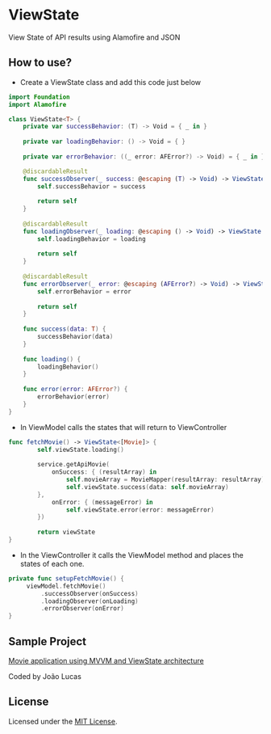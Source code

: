 # ViewState

View State of API results using Alamofire and JSON

## How to use?

- Create a ViewState class and add this code just below

```swift
import Foundation
import Alamofire

class ViewState<T> {
    private var successBehavior: (T) -> Void = { _ in }
    
    private var loadingBehavior: () -> Void = { }
    
    private var errorBehavior: ((_ error: AFError?) -> Void) = { _ in }

    @discardableResult
    func successObserver(_ success: @escaping (T) -> Void) -> ViewState {
        self.successBehavior = success
        
        return self
    }
    
    @discardableResult
    func loadingObserver(_ loading: @escaping () -> Void) -> ViewState {
        self.loadingBehavior = loading
        
        return self
    }
    
    @discardableResult
    func errorObserver(_ error: @escaping (AFError?) -> Void) -> ViewState {
        self.errorBehavior = error
        
        return self
    }
    
    func success(data: T) {
        successBehavior(data)
    }
    
    func loading() {
        loadingBehavior()
    }
    
    func error(error: AFError?) {
        errorBehavior(error)
    }
}
```
- In ViewModel calls the states that will return to ViewController

```swift
func fetchMovie() -> ViewState<[Movie]> {
        self.viewState.loading()
        
        service.getApiMovie(
            onSuccess: { (resultArray) in
                self.movieArray = MovieMapper(resultArray: resultArray).transform()
                self.viewState.success(data: self.movieArray)
        },
            onError: { (messageError) in
                self.viewState.error(error: messageError)
        })
        
        return viewState
}
```
- In the ViewController it calls the ViewModel method and places the states of each one.

``` swift
private func setupFetchMovie() {
     viewModel.fetchMovie()
         .successObserver(onSuccess)
         .loadingObserver(onLoading)
         .errorObserver(onError)
}
```

## Sample Project

[Movie application using MVVM and ViewState architecture](https://github.com/joaolfp/TMDB)

Coded by João Lucas

## License
Licensed under the [MIT License](LICENSE).
